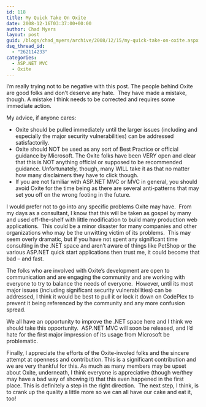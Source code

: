 ```yaml
---
id: 118
title: My Quick Take On Oxite
date: 2008-12-16T03:37:00+00:00
author: Chad Myers
layout: post
guid: /blogs/chad_myers/archive/2008/12/15/my-quick-take-on-oxite.aspx
dsq_thread_id:
  - "262114233"
categories:
  - ASP.NET MVC
  - Oxite
---
```

I&rsquo;m really trying not to be negative with this post. The people behind Oxite are good folks and don&rsquo;t deserve any hate.&nbsp; They have made a mistake, though. A mistake I think needs to be corrected and requires some immediate action.

My advice, if anyone cares:

  * Oxite should be pulled immediately until the larger issues (including and especially the major security vulnerabilities) can be addressed satisfactorily. 
  * Oxite should NOT be used as any sort of Best Practice or official guidance by Microsoft. The Oxite folks have been VERY open and clear that this is NOT anything official or supposed to be recommended guidance. Unfortunately, though, many WILL take it as that no matter how many disclaimers they have to click though. 
  * If you are not familiar with ASP.NET MVC or MVC in general, you should avoid Oxite for the time being as there are several anti-patterns that may set you off on the wrong footing in the future.

I would prefer not to go into any specific problems Oxite may have.&nbsp; From my days as a consultant, I know that this will be taken as gospel by many and used off-the-shelf with little modification to build many production web applications.&nbsp; This could be a minor disaster for many companies and other organizations who may be the unwitting victim of its problems.&nbsp; This may seem overly dramatic, but if you have not spent any significant time consulting in the .NET space and aren&rsquo;t aware of things like PetShop or the various ASP.NET quick start applications then trust me, it could become that bad &ndash; and fast.

The folks who are involved with Oxite&rsquo;s development are open to communication and are engaging the community and are working with everyone to try to balance the needs of everyone.&nbsp; However, until its most major issues (including significant security vulnerabilities) can be addressed, I think it would be best to pull it or lock it down on CodePlex to prevent it being referenced by the community and any more confusion spread.

We all have an opportunity to improve the .NET space here and I think we should take this opportunity.&nbsp; ASP.NET MVC will soon be released, and I&rsquo;d hate for the first major impression of its usage from Microsoft be problematic.

Finally, I appreciate the efforts of the Oxite-involed folks and the sincere attempt at openness and contribution. This is a significant contribution and we are very thankful for this. As much as many members may be upset about Oxite, underneath, I think everyone is appreciative (though we/they may have a bad way of showing it) that this even happened in the first place. This is definitely a step in the right direction.&nbsp; The next step, I think, is to crank up the quality a little more so we can all have our cake and eat it, too!